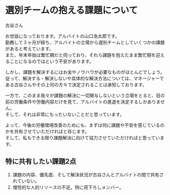 # 選別チームの抱える課題について

古谷さん<br>

お世話になっております。アルバイトの山口浩太郎です。<br>
勤務して３ヶ月が経ち、アルバイトの立場から選別チームとしていくつかの課題があると考えています。<br>
また、年末年始は繁忙期だと伺っており、それら課題を抱えたまま繁忙期を迎えることになるのではという不安があります。<br>

しかし、課題を解決するにはお金やノウハウが必要なものがほとんどでしょう。<br>
従って、解決する・解決しないや具体的な解決方法については、マネージャーである古谷さんやその上司の方々で決定されることは承知しております。<br>

一方で、このまま我々が課題の解決に一切関与しないという立場をとると、目の前の労働条件や労働内容だけを見て、アルバイトの進退を決定するしかありません。<br>
そして、それは非常にもったいないことだと思っています。<br>

よって、今後の労働環境改善のためにも、まずは何に課題や不安を感じているのかを共有させていただければと存じます。<br>
そして、私もできる限り課題解決に向けて協力させていただければと思っています。

## 特に共有したい課題2点
1. 課題の内容、優先度、そして解決状況が古谷さんとアルバイトの間で共有されていない。
1. 慢性的な人的リソースの不足。特に荷下ろしメンバー。

